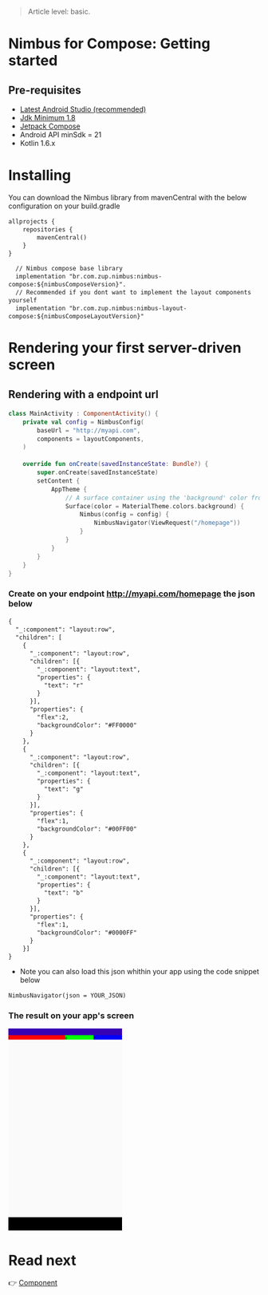 > Article level: basic.

# Nimbus for Compose: Getting started
## Pre-requisites

- [Latest Android Studio (recommended)](https://developer.android.com/studio)
- [Jdk Minimum 1.8](https://www.oracle.com/java/technologies/downloads/)
- [Jetpack Compose](https://developer.android.com/jetpack/compose)
- Android API minSdk = 21 
- Kotlin 1.6.x

# Installing
You can download the Nimbus library from mavenCentral with the below configuration on your build.gradle

```
allprojects {
    repositories {
        mavenCentral()
    }
}

```

``` 
  // Nimbus compose base library
  implementation "br.com.zup.nimbus:nimbus-compose:${nimbusComposeVersion}". 
  // Recommended if you dont want to implement the layout components yourself
  implementation "br.com.zup.nimbus:nimbus-layout-compose:${nimbusComposeLayoutVersion}" 
```

# Rendering your first server-driven screen

## Rendering with a endpoint url 


```kotlin
class MainActivity : ComponentActivity() {
    private val config = NimbusConfig(
        baseUrl = "http://myapi.com",
        components = layoutComponents,
    )

    override fun onCreate(savedInstanceState: Bundle?) {
        super.onCreate(savedInstanceState)
        setContent {
            AppTheme {
                // A surface container using the 'background' color from the theme
                Surface(color = MaterialTheme.colors.background) {
                    Nimbus(config = config) {
                        NimbusNavigator(ViewRequest("/homepage"))
                    }
                }
            }
        }
    }
}
```
### Create on your endpoint http://myapi.com/homepage the json below
```
{
  "_:component": "layout:row",
  "children": [
    {
      "_:component": "layout:row",
      "children": [{
        "_:component": "layout:text",
        "properties": {
          "text": "r"
        }
      }],
      "properties": {
        "flex":2,
        "backgroundColor": "#FF0000"
      }
    },
    {
      "_:component": "layout:row",
      "children": [{
        "_:component": "layout:text",
        "properties": {
          "text": "g"
        }
      }],
      "properties": {
        "flex":1,
        "backgroundColor": "#00FF00"
      }
    },
    {
      "_:component": "layout:row",
      "children": [{
        "_:component": "layout:text",
        "properties": {
          "text": "b"
        }
      }],
      "properties": {
        "flex":1,
        "backgroundColor": "#0000FF"
      }
    }]
}
```

* Note you can also load this json whithin your app using the code snippet below
```
NimbusNavigator(json = YOUR_JSON)
```

### The result on your app's screen
<img src="https://github.com/ZupIT/nimbus-layout-compose/blob/main/layout/screenshots/debug/br.com.zup.nimbus.compose.layout.LayoutFlexTest_test_layout_1.png" width="228"/>


# Read next
:point_right: [Component](/components)
